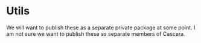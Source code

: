# Utils

We will want to publish these as a separate private package at some point. I am not sure we want to publish these as separate members of Cascara.
